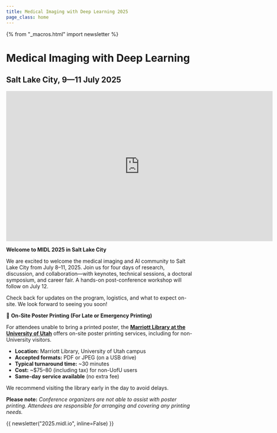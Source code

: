 ```yaml
---
title: Medical Imaging with Deep Learning 2025
page_class: home
---
```

{% from "_macros.html" import newsletter %}

# Medical Imaging with Deep Learning
## Salt Lake City, 9—11 July 2025

<!--<p class="primary-photo centered">
    <img alt="Utah" src="/images/midl-25-arches.jpg">
</p>-->

<div style="text-align: center;">
<iframe width="720" height="405" src="https://www.youtube.com/embed/TcsJES1UgjY?si=7RtXqwoe1je39725" title="MIDL 2025 at SLC" frameborder="0" allow="accelerometer; autoplay; clipboard-write; encrypted-media; gyroscope; picture-in-picture; web-share" referrerpolicy="strict-origin-when-cross-origin" allowfullscreen></iframe>
</div>

**Welcome to MIDL 2025 in Salt Lake City**

We are excited to welcome the medical imaging and AI community to Salt Lake City from July 8–11, 2025. Join us for four days of research, discussion, and collaboration—with keynotes, technical sessions, a doctoral symposium, and career fair. A hands-on post-conference workshop will follow on July 12.

Check back for updates on the program, logistics, and what to expect on-site. We look forward to seeing you soon!


📢 **On-Site Poster Printing (For Late or Emergency Printing)**

For attendees unable to bring a printed poster, the [**Marriott Library at the University of Utah**](https://lib.utah.edu/services/) offers on-site poster printing services, including for non-University visitors.

* **Location:** Marriott Library, University of Utah campus
* **Accepted formats:** PDF or JPEG (on a USB drive)
* **Typical turnaround time:** ~30 minutes
* **Cost:** ~$75–80 (including tax) for non-UofU users
* **Same-day service available** (no extra fee)

We recommend visiting the library early in the day to avoid delays.

**Please note:** *Conference organizers are not able to assist with poster printing. Attendees are responsible for arranging and covering any printing needs.*

<!--
### 📢 Reminder: Early Registration Ends May 18!

Take advantage of discounted rates by registering before May <s>15</s> 18. Don’t miss the opportunity to join MIDL 2025 at a reduced cost!
Please note that one registration covers one accepted paper, regardless of type (full or short paper). An exception applies for authors who are first authors on two papers. For details, please visit the [registration page](https://2025.midl.io/registration).
[Register Now →](https://2025.midl.io/registration)

--> 
<!--- ### Call for Reviewers and Area Chairs

We are seeking experts in medical imaging, AI, and deep learning to join the review panel and area chair team for MIDL 2025.

**Interested?** Please apply via this [form](https://forms.gle/79BQq68T2dK24Jhf8) 
<!--- by **October 21st, 2024**. --->

<!---
Help us ensure a high-quality conference by sharing your expertise!
--->

{{ newsletter("2025.midl.io", inline=False) }}
